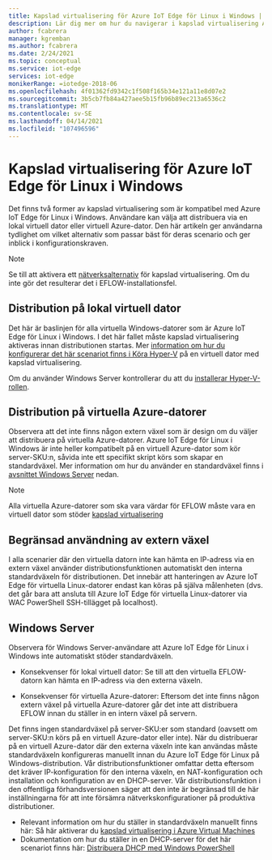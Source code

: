 ```yaml
---
title: Kapslad virtualisering för Azure IoT Edge för Linux i Windows | Microsoft Docs
description: Lär dig mer om hur du navigerar i kapslad virtualisering Azure IoT Edge för Linux i Windows.
author: fcabrera
manager: kgremban
ms.author: fcabrera
ms.date: 2/24/2021
ms.topic: conceptual
ms.service: iot-edge
services: iot-edge
monikerRange: =iotedge-2018-06
ms.openlocfilehash: 4f01362fd9342c1f508f165b34e121a11e8d07e2
ms.sourcegitcommit: 3b5cb7fb84a427aee5b15fb96b89ec213a6536c2
ms.translationtype: MT
ms.contentlocale: sv-SE
ms.lasthandoff: 04/14/2021
ms.locfileid: "107496596"
---
```

# <a name="nested-virtualization-for-azure-iot-edge-for-linux-on-windows"></a>Kapslad virtualisering för Azure IoT Edge för Linux i Windows
Det finns två former av kapslad virtualisering som är kompatibel med Azure IoT Edge för Linux i Windows. Användare kan välja att distribuera via en lokal virtuell dator eller virtuell Azure-dator. Den här artikeln ger användarna tydlighet om vilket alternativ som passar bäst för deras scenario och ger inblick i konfigurationskraven.

> [!NOTE]
>
> Se till att aktivera ett [nätverksalternativ](/virtualization/hyper-v-on-windows/user-guide/nested-virtualization#networking-options) för kapslad virtualisering. Om du inte gör det resulterar det i EFLOW-installationsfel. 

## <a name="deployment-on-local-vm"></a>Distribution på lokal virtuell dator
Det här är baslinjen för alla virtuella Windows-datorer som är Azure IoT Edge för Linux i Windows. I det här fallet måste kapslad virtualisering aktiveras innan distributionen startas. Mer [information om hur du konfigurerar det här scenariot finns i Köra Hyper-V](https://docs.microsoft.com/virtualization/hyper-v-on-windows/user-guide/nested-virtualization) på en virtuell dator med kapslad virtualisering.

Om du använder Windows Server kontrollerar du att du [installerar Hyper-V-rollen](https://docs.microsoft.com/windows-server/virtualization/hyper-v/get-started/install-the-hyper-v-role-on-windows-server).

## <a name="deployment-on-azure-vms"></a>Distribution på virtuella Azure-datorer
Observera att det inte finns någon extern växel som är design om du väljer att distribuera på virtuella Azure-datorer. Azure IoT Edge för Linux i Windows är inte heller kompatibelt på en virtuell Azure-dator som kör server-SKU:n, såvida inte ett specifikt skript körs som skapar en standardväxel. Mer information om hur du använder en standardväxel finns i [avsnittet Windows Server](#windows-server) nedan. 

> [!NOTE]
>
> Alla virtuella Azure-datorer som ska vara värdar för EFLOW måste vara en virtuell dator som stöder [kapslad virtualisering](../virtual-machines/acu.md)


## <a name="limited-use-of-external-switch"></a>Begränsad användning av extern växel
I alla scenarier där den virtuella datorn inte kan hämta en IP-adress via en extern växel använder distributionsfunktionen automatiskt den interna standardväxeln för distributionen. Det innebär att hanteringen av Azure IoT Edge för virtuella Linux-datorer endast kan köras på själva målenheten (dvs. det går bara att ansluta till Azure IoT Edge för virtuella Linux-datorer via WAC PowerShell SSH-tillägget på localhost).

## <a name="windows-server"></a>Windows Server
Observera för Windows Server-användare att Azure IoT Edge för Linux i Windows inte automatiskt stöder standardväxeln.

* Konsekvenser för lokal virtuell dator: Se till att den virtuella EFLOW-datorn kan hämta en IP-adress via den externa växeln.

* Konsekvenser för virtuella Azure-datorer: Eftersom det inte finns någon extern växel på virtuella Azure-datorer går det inte att distribuera EFLOW innan du ställer in en intern växel på servern.

Det finns ingen standardväxel på server-SKU:er som standard (oavsett om server-SKU:n körs på en virtuell Azure-dator eller inte). När du distribuerar på en virtuell Azure-dator där den externa växeln inte kan användas måste standardväxeln konfigureras manuellt innan du Azure IoT Edge för Linux på Windows-distribution. Vår distributionsfunktioner omfattar detta eftersom det kräver IP-konfiguration för den interna växeln, en NAT-konfiguration och installation och konfiguration av en DHCP-server. Vår distributionsfunktion i den offentliga förhandsversionen säger att den inte är begränsad till de här inställningarna för att inte försämra nätverkskonfigurationer på produktiva distributioner.

* Relevant information om hur du ställer in standardväxeln manuellt finns här: Så här aktiverar du [kapslad virtualisering i Azure Virtual Machines](https://docs.microsoft.com/azure/virtual-machines/windows/nested-virtualization)
* Dokumentation om hur du ställer in en DHCP-server för det här scenariot finns här: [Distribuera DHCP med Windows PowerShell](https://docs.microsoft.com/windows-server/networking/technologies/dhcp/dhcp-deploy-wps)
